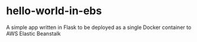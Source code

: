# hello-world-in-ebs
A simple app written in Flask to be deployed as a single Docker container to AWS Elastic Beanstalk

